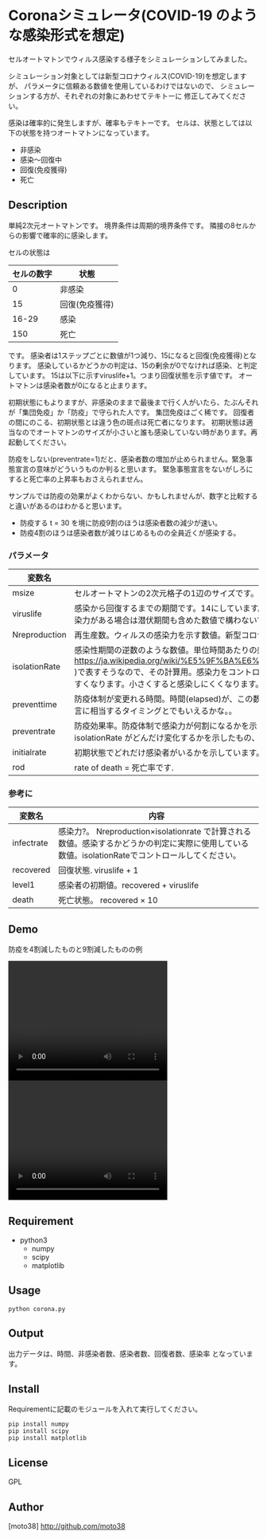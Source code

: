 Coronaシミュレータ(COVID-19 のような感染形式を想定)
====

セルオートマトンでウィルス感染する様子をシミュレーションしてみました。

シミュレーション対象としては新型コロナウィルス(COVID-19)を想定しますが、
パラメータに信頼ある数値を使用しているわけではないので、
シミュレーションする方が、それぞれの対象にあわせてテキトーに
修正してみてください。

感染は確率的に発生しますが、確率もテキトーです。
セルは、状態としては以下の状態を持つオートマトンになっています。
- 非感染
- 感染〜回復中
- 回復(免疫獲得)
- 死亡

## Description
単純2次元オートマトンです。
境界条件は周期的境界条件です。
隣接の8セルからの影響で確率的に感染します。

セルの状態は

| セルの数字 | 状態           |
|------------|----------------|
| 0          | 非感染         |
| 15         | 回復(免疫獲得) |
| 16-29      | 感染           |
| 150 | 死亡 |

です。
感染者は1ステップごとに数値が1つ減り、15になると回復(免疫獲得)となります。
感染しているかどうかの判定は、15の剰余が0でなければ感染、と判定しています。
15は以下に示すviruslife+1。つまり回復状態を示す値です。
オートマトンは感染者数が0になると止まります。

初期状態にもよりますが、非感染のままで最後まで行く人がいたら、たぶんそれが「集団免疫」か「防疫」で守られた人です。
集団免疫はごく稀です。
回復者の間にのこる、初期状態とは違う色の斑点は死亡者になります。
初期状態は適当なのでオートマトンのサイズが小さいと誰も感染していない時があります。再起動してください。


防疫をしない(preventrate=1)だと、感染者数の増加が止められません。緊急事態宣言の意味がどういうものか判ると思います。
緊急事態宣言をないがしろにすると死亡率の上昇率もおさえられません。

サンプルでは防疫の効果がよくわからない、かもしれませんが、数字と比較すると違いがあるのはわかると思います。
- 防疫する t = 30 を境に防疫9割のほうは感染者数の減少が速い。
- 防疫4割のほうは感染者数が減りはじめるものの全員近くが感染する。



### パラメータ
| 変数名        | 内容                                                                                                                                                                                                                                                                                                                          |
|---------------|-------------------------------------------------------------------------------------------------------------------------------------------------------------------------------------------------------------------------------------------------------------------------------------------------------------------------------|
| msize         | セルオートマトンの2次元格子の1辺のサイズです。msize×msizeの格子で実行します。                                                                                                                                                                                                                                                |
| viruslife     | 感染から回復するまでの期間です。14にしています。14日で免疫を獲得する想定です。潜伏期間なしですが、潜伏中に感染力がある場合は潜伏期間も含めた数値で構わないです。                                                                                                                                                              |
| Nreproduction | 再生産数。ウィルスの感染力を示す数値。新型コロナウィルスの東京での再生産数に合わせています。                                                                                                                                                                                                                                  |
| isolationRate | 感染性期間の逆数のような数値。単位時間あたりの感染者の発生数は 再生産数/感染性期間( [基本再生産数] https://ja.wikipedia.org/wiki/%E5%9F%BA%E6%9C%AC%E5%86%8D%E7%94%9F%E7%94%A3%E6%95%B0 )で表すそうなので、その計算用。感染力をコントロールするには、この数値を変更してください。大きくすると感染しやすくなります。小さくすると感染しにくくなります。隔離の度合い? |
| preventtime   | 防疫体制が変更れる時間。時間(elapsed)が、この数値になると、infectrate に preventrate が乗じられます。緊急事態宣言に相当するタイミングとでもいえるかな。。                                                                                                                                                                     |
| preventrate   | 防疫効果率。防疫体制で感染力が何割になるかを示した数値。preventtime になると infectrate に乗じられます。isolationRate がどんだけ変化するかを示したもの、とも言えます。防疫しない場合は1です。                                                                                                                                 |
| initialrate   | 初期状態でどれだけ感染者がいるかを示しています。                                                                                                                                                                                                                                                                              |
| rod           | rate of death = 死亡率です.                                                                                                                                                                                                                                                                                                   |

### 参考に
| 変数名     | 内容                                                                                                                                               |
|------------|----------------------------------------------------------------------------------------------------------------------------------------------------|
| infectrate | 感染力?。 Nreproduction×isolationrate で計算される数値。感染するかどうかの判定に実際に使用している数値。isolationRateでコントロールしてください。 |
| recovered  | 回復状態. viruslife + 1                                                                                                                            |
| level1     | 感染者の初期値。recovered + viruslife                                                                                                              |
| death      | 死亡状態。 recovered × 10                                                                                                                         |



## Demo
防疫を4割減したものと9割減したものの例

<video width="320" height="240" controls>
  <source src="prevent_rate4.mp4" type="video/mp4">
</video>

<video width="320" height="240" controls>
  <source src="prevent_rate9.mp4" type="video/mp4">
</video>


## Requirement
- python3
  - numpy
  - scipy
  - matplotlib

## Usage

```
python corona.py
```

## Output 
出力データは、時間、非感染者数、感染者数、回復者数、感染率 となっています。


## Install

Requirementに記載のモジュールを入れて実行してください。

```
pip install numpy
pip install scipy
pip install matplotlib
```



## License

GPL


## Author

[moto38] http://github.com/moto38
